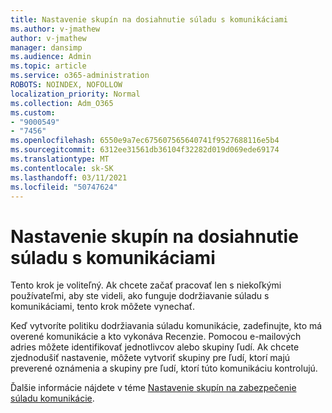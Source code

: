 ```yaml
---
title: Nastavenie skupín na dosiahnutie súladu s komunikáciami
ms.author: v-jmathew
author: v-jmathew
manager: dansimp
ms.audience: Admin
ms.topic: article
ms.service: o365-administration
ROBOTS: NOINDEX, NOFOLLOW
localization_priority: Normal
ms.collection: Adm_O365
ms.custom:
- "9000549"
- "7456"
ms.openlocfilehash: 6550e9a7ec675607565640741f9527688116e5b4
ms.sourcegitcommit: 6312ee31561db36104f32282d019d069ede69174
ms.translationtype: MT
ms.contentlocale: sk-SK
ms.lasthandoff: 03/11/2021
ms.locfileid: "50747624"
---
```

# <a name="set-up-groups-for-communication-compliance"></a>Nastavenie skupín na dosiahnutie súladu s komunikáciami

Tento krok je voliteľný. Ak chcete začať pracovať len s niekoľkými používateľmi, aby ste videli, ako funguje dodržiavanie súladu s komunikáciami, tento krok môžete vynechať.  
  
Keď vytvoríte politiku dodržiavania súladu komunikácie, zadefinujte, kto má overené komunikácie a kto vykonáva Recenzie. Pomocou e-mailových adries môžete identifikovať jednotlivcov alebo skupiny ľudí. Ak chcete zjednodušiť nastavenie, môžete vytvoriť skupiny pre ľudí, ktorí majú preverené oznámenia a skupiny pre ľudí, ktorí túto komunikáciu kontrolujú.  
  
Ďalšie informácie nájdete v téme [Nastavenie skupín na zabezpečenie súladu komunikácie](https://go.microsoft.com/fwlink/?linkid=2129594).
